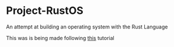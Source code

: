 # Project-RustOS
An attempt at building an operating system with the Rust Language

This was is being made following [this](https://os.phil-opp.com/) tutorial